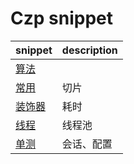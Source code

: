 # Czp snippet

snippet|description
---|---
[算法](./Algorithm)|
[常用](./Common)|切片
[装饰器](./Decorator)|耗时
[线程](./threading)|线程池
[单测](./unittest)|会话、配置
